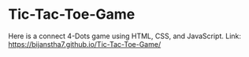 # Tic-Tac-Toe-Game
Here is a connect 4-Dots game using HTML, CSS, and JavaScript. Link: https://bijanstha7.github.io/Tic-Tac-Toe-Game/
